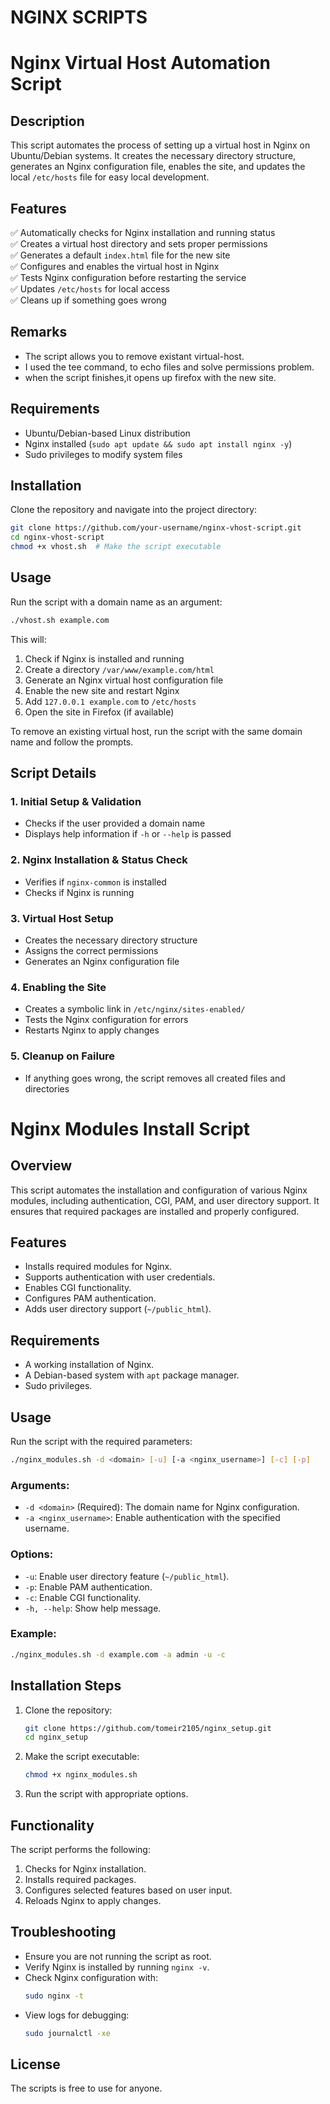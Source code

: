 # NGINX SCRIPTS

# **Nginx Virtual Host Automation Script**  

## **Description**  
This script automates the process of setting up a virtual host in Nginx on Ubuntu/Debian systems. It creates the necessary directory structure, generates an Nginx configuration file, enables the site, and updates the local `/etc/hosts` file for easy local development.  

## **Features**  
✅ Automatically checks for Nginx installation and running status  
✅ Creates a virtual host directory and sets proper permissions  
✅ Generates a default `index.html` file for the new site  
✅ Configures and enables the virtual host in Nginx  
✅ Tests Nginx configuration before restarting the service  
✅ Updates `/etc/hosts` for local access  
✅ Cleans up if something goes wrong  

## **Remarks**
- The script allows you to remove existant virtual-host.
- I used the tee command, to echo files and solve permissions problem.
- when the script finishes,it opens up firefox with the new site.
   
## **Requirements**  
- Ubuntu/Debian-based Linux distribution  
- Nginx installed (`sudo apt update && sudo apt install nginx -y`)  
- Sudo privileges to modify system files  

## **Installation**  
Clone the repository and navigate into the project directory:  
```bash  
git clone https://github.com/your-username/nginx-vhost-script.git  
cd nginx-vhost-script  
chmod +x vhost.sh  # Make the script executable  
```

## **Usage**  
Run the script with a domain name as an argument:  
```bash  
./vhost.sh example.com  
```
This will:  
1. Check if Nginx is installed and running  
2. Create a directory `/var/www/example.com/html`  
3. Generate an Nginx virtual host configuration file  
4. Enable the new site and restart Nginx  
5. Add `127.0.0.1 example.com` to `/etc/hosts`  
6. Open the site in Firefox (if available)  

To remove an existing virtual host, run the script with the same domain name and follow the prompts.  

## **Script Details**  

### **1. Initial Setup & Validation**  
- Checks if the user provided a domain name  
- Displays help information if `-h` or `--help` is passed  

### **2. Nginx Installation & Status Check**  
- Verifies if `nginx-common` is installed  
- Checks if Nginx is running  

### **3. Virtual Host Setup**  
- Creates the necessary directory structure  
- Assigns the correct permissions  
- Generates an Nginx configuration file  

### **4. Enabling the Site**  
- Creates a symbolic link in `/etc/nginx/sites-enabled/`  
- Tests the Nginx configuration for errors  
- Restarts Nginx to apply changes  

### **5. Cleanup on Failure**  
- If anything goes wrong, the script removes all created files and directories



# **Nginx Modules Install Script**
## Overview
This script automates the installation and configuration of various Nginx modules, including authentication, CGI, PAM, and user directory support. It ensures that required packages are installed and properly configured.

## Features
- Installs required modules for Nginx.
- Supports authentication with user credentials.
- Enables CGI functionality.
- Configures PAM authentication.
- Adds user directory support (`~/public_html`).

## Requirements
- A working installation of Nginx.
- A Debian-based system with `apt` package manager.
- Sudo privileges.

## Usage
Run the script with the required parameters:

```bash
./nginx_modules.sh -d <domain> [-u] [-a <nginx_username>] [-c] [-p]
```

### Arguments:
- `-d <domain>` (Required): The domain name for Nginx configuration.
- `-a <nginx_username>`: Enable authentication with the specified username.

### Options:
- `-u`: Enable user directory feature (`~/public_html`).
- `-p`: Enable PAM authentication.
- `-c`: Enable CGI functionality.
- `-h, --help`: Show help message.

### Example:
```bash
./nginx_modules.sh -d example.com -a admin -u -c
```

## Installation Steps
1. Clone the repository:
   ```bash
   git clone https://github.com/tomeir2105/nginx_setup.git
   cd nginx_setup
   ```
2. Make the script executable:
   ```bash
   chmod +x nginx_modules.sh
   ```
3. Run the script with appropriate options.

## Functionality
The script performs the following:
1. Checks for Nginx installation.
2. Installs required packages.
3. Configures selected features based on user input.
4. Reloads Nginx to apply changes.

## Troubleshooting
- Ensure you are not running the script as root.
- Verify Nginx is installed by running `nginx -v`.
- Check Nginx configuration with:
  ```bash
  sudo nginx -t
  ```
- View logs for debugging:
  ```bash
  sudo journalctl -xe
  ```

## License
The scripts is free to use for anyone.




